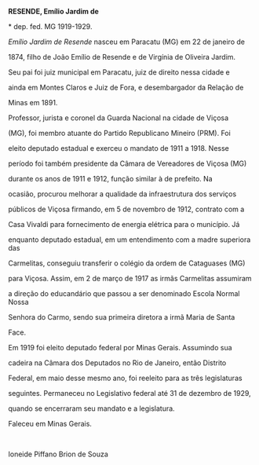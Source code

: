 **RESENDE, Emílio Jardim de**



\* dep. fed. MG 1919-1929.



*Emílio Jardim de Resende* nasceu em Paracatu (MG) em 22 de janeiro de

1874, filho de João Emílio de Resende e de Virgínia de Oliveira Jardim.

Seu pai foi juiz municipal em Paracatu, juiz de direito nessa cidade e

ainda em Montes Claros e Juiz de Fora, e desembargador da Relação de

Minas em 1891.



Professor, jurista e coronel da Guarda Nacional na cidade de Viçosa

(MG), foi membro atuante do Partido Republicano Mineiro (PRM). Foi

eleito deputado estadual e exerceu o mandato de 1911 a 1918. Nesse

período foi também presidente da Câmara de Vereadores de Viçosa (MG)

durante os anos de 1911 e 1912, função similar à de prefeito. Na

ocasião, procurou melhorar a qualidade da infraestrutura dos serviços

públicos de Viçosa firmando, em 5 de novembro de 1912, contrato com a

Casa Vivaldi para fornecimento de energia elétrica para o município. Já

enquanto deputado estadual, em um entendimento com a madre superiora das

Carmelitas, conseguiu transferir o colégio da ordem de Cataguases (MG)

para Viçosa. Assim, em 2 de março de 1917 as irmãs Carmelitas assumiram

a direção do educandário que passou a ser denominado Escola Normal Nossa

Senhora do Carmo, sendo sua primeira diretora a irmã Maria de Santa

Face.



Em 1919 foi eleito deputado federal por Minas Gerais. Assumindo sua

cadeira na Câmara dos Deputados no Rio de Janeiro, então Distrito

Federal, em maio desse mesmo ano, foi reeleito para as três legislaturas

seguintes. Permaneceu no Legislativo federal até 31 de dezembro de 1929,

quando se encerraram seu mandato e a legislatura.



Faleceu em Minas Gerais.



 



Ioneide Piffano Brion de Souza



